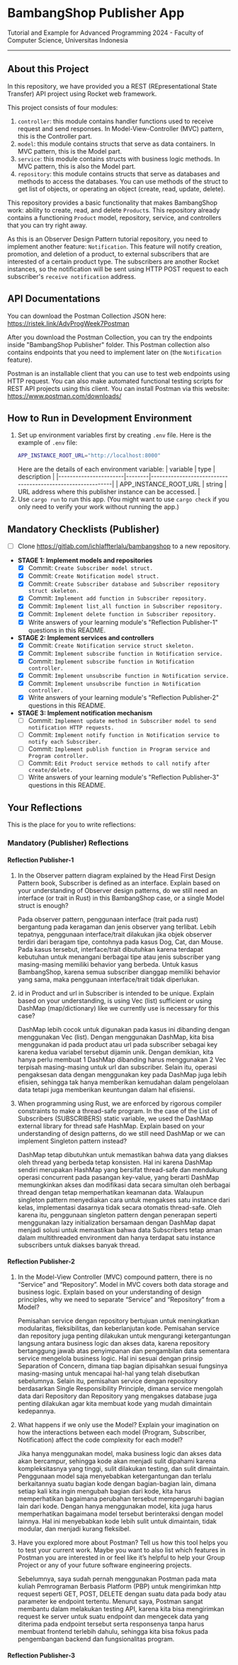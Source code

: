# BambangShop Publisher App
Tutorial and Example for Advanced Programming 2024 - Faculty of Computer Science, Universitas Indonesia

---

## About this Project
In this repository, we have provided you a REST (REpresentational State Transfer) API project using Rocket web framework.

This project consists of four modules:
1.  `controller`: this module contains handler functions used to receive request and send responses.
    In Model-View-Controller (MVC) pattern, this is the Controller part.
2.  `model`: this module contains structs that serve as data containers.
    In MVC pattern, this is the Model part.
3.  `service`: this module contains structs with business logic methods.
    In MVC pattern, this is also the Model part.
4.  `repository`: this module contains structs that serve as databases and methods to access the databases.
    You can use methods of the struct to get list of objects, or operating an object (create, read, update, delete).

This repository provides a basic functionality that makes BambangShop work: ability to create, read, and delete `Product`s.
This repository already contains a functioning `Product` model, repository, service, and controllers that you can try right away.

As this is an Observer Design Pattern tutorial repository, you need to implement another feature: `Notification`.
This feature will notify creation, promotion, and deletion of a product, to external subscribers that are interested of a certain product type.
The subscribers are another Rocket instances, so the notification will be sent using HTTP POST request to each subscriber's `receive notification` address.

## API Documentations

You can download the Postman Collection JSON here: https://ristek.link/AdvProgWeek7Postman

After you download the Postman Collection, you can try the endpoints inside "BambangShop Publisher" folder.
This Postman collection also contains endpoints that you need to implement later on (the `Notification` feature).

Postman is an installable client that you can use to test web endpoints using HTTP request.
You can also make automated functional testing scripts for REST API projects using this client.
You can install Postman via this website: https://www.postman.com/downloads/

## How to Run in Development Environment
1.  Set up environment variables first by creating `.env` file.
    Here is the example of `.env` file:
    ```bash
    APP_INSTANCE_ROOT_URL="http://localhost:8000"
    ```
    Here are the details of each environment variable:
    | variable              | type   | description                                                |
    |-----------------------|--------|------------------------------------------------------------|
    | APP_INSTANCE_ROOT_URL | string | URL address where this publisher instance can be accessed. |
2.  Use `cargo run` to run this app.
    (You might want to use `cargo check` if you only need to verify your work without running the app.)

## Mandatory Checklists (Publisher)
-   [ ] Clone https://gitlab.com/ichlaffterlalu/bambangshop to a new repository.
-   **STAGE 1: Implement models and repositories**
    -   [x] Commit: `Create Subscriber model struct.`
    -   [x] Commit: `Create Notification model struct.`
    -   [x] Commit: `Create Subscriber database and Subscriber repository struct skeleton.`
    -   [x] Commit: `Implement add function in Subscriber repository.`
    -   [x] Commit: `Implement list_all function in Subscriber repository.`
    -   [x] Commit: `Implement delete function in Subscriber repository.`
    -   [x] Write answers of your learning module's "Reflection Publisher-1" questions in this README.
-   **STAGE 2: Implement services and controllers**
    -   [x] Commit: `Create Notification service struct skeleton.`
    -   [x] Commit: `Implement subscribe function in Notification service.`
    -   [x] Commit: `Implement subscribe function in Notification controller.`
    -   [x] Commit: `Implement unsubscribe function in Notification service.`
    -   [x] Commit: `Implement unsubscribe function in Notification controller.`
    -   [x] Write answers of your learning module's "Reflection Publisher-2" questions in this README.
-   **STAGE 3: Implement notification mechanism**
    -   [ ] Commit: `Implement update method in Subscriber model to send notification HTTP requests.`
    -   [ ] Commit: `Implement notify function in Notification service to notify each Subscriber.`
    -   [ ] Commit: `Implement publish function in Program service and Program controller.`
    -   [ ] Commit: `Edit Product service methods to call notify after create/delete.`
    -   [ ] Write answers of your learning module's "Reflection Publisher-3" questions in this README.

## Your Reflections
This is the place for you to write reflections:

### Mandatory (Publisher) Reflections

#### Reflection Publisher-1
1. In the Observer pattern diagram explained by the Head First Design Pattern book, Subscriber is defined as an interface. Explain based on your understanding of Observer design patterns, do we still need an interface (or trait in Rust) in this BambangShop case, or a single Model struct is enough?
    
    Pada observer pattern, penggunaan interface (trait pada rust) bergantung pada keragaman dan jenis observer yang terlibat. Lebih tepatnya, penggunaan interface/trait dilakukan jika objek observer terdiri dari beragam tipe, contohnya pada kasus Dog, Cat, dan Mouse. Pada kasus tersebut, interface/trait dibutuhkan karena terdapat kebutuhan untuk menangani berbagai tipe atau jenis subscriber yang masing-masing memiliki behavior yang berbeda. Untuk kasus BambangShop, karena semua subscriber dianggap memiliki behavior yang sama, maka penggunaan interface/trait tidak diperlukan.

2. id in Product and url in Subscriber is intended to be unique. Explain based on your understanding, is using Vec (list) sufficient or using DashMap (map/dictionary) like we currently use is necessary for this case?
    
    DashMap lebih cocok untuk digunakan pada kasus ini dibanding dengan menggunakan Vec (list). Dengan menggunakan DashMap, kita bisa menggunakan id pada product atau url pada subscriber sebagai key karena kedua variabel tersebut dijamin unik. Dengan demikian, kita hanya perlu membuat 1 DashMap dibanding harus menggunakan 2 Vec terpisah masing-masing untuk url dan subscriber. Selain itu, operasi pengaksesan data dengan menggunakan key pada DashMap juga lebih efisien, sehingga tak hanya memberikan kemudahan dalam pengelolaan data tetapi juga memberikan keuntungan dalam hal efisiensi.

3. When programming using Rust, we are enforced by rigorous compiler constraints to make a thread-safe program. In the case of the List of Subscribers (SUBSCRIBERS) static variable, we used the DashMap external library for thread safe HashMap. Explain based on your understanding of design patterns, do we still need DashMap or we can implement Singleton pattern instead?

    DashMap tetap dibutuhkan untuk memastikan bahwa data yang diakses oleh thread yang berbeda tetap konsisten. Hal ini karena DashMap sendiri merupakan HashMap yang bersifat thread-safe dan mendukung operasi concurrent pada pasangan key-value, yang berarti DashMap memungkinkan akses dan modifikasi data secara simultan oleh berbagai thread dengan tetap memperhatikan keamanan data. Walaupun singleton pattern menyediakan cara untuk mengakses satu instance dari kelas, implementasi dasarnya tidak secara otomatis thread-safe. Oleh karena itu, penggunaan singleton pattern dengan penerapan seperti menggunakan lazy initialization bersamaan dengan DashMap dapat menjadi solusi untuk memastikan bahwa data Subscribers tetap aman dalam multithreaded environment dan hanya terdapat satu instance subscribers untuk diakses banyak thread.

#### Reflection Publisher-2
1. In the Model-View Controller (MVC) compound pattern, there is no “Service” and “Repository”. Model in MVC covers both data storage and business logic. Explain based on your understanding of design principles, why we need to separate “Service” and “Repository” from a Model?

     Pemisahan service dengan repository bertujuan untuk meningkatkan modularitas, fleksibilitas, dan keberlanjutan kode. Pemisahan service dan repository juga penting dilakukan untuk
     mengurangi ketergantungan langsung antara business logic dan akses data, karena repository bertanggung jawab atas penyimpanan dan pengambilan data sementara service mengelola business logic. Hal ini sesuai dengan prinsip Separation of Concern, dimana tiap bagian dipisahkan sesuai fungsinya masing-masing untuk mencapai hal-hal yang telah disebutkan sebelumnya. Selain itu, pemisahan service dengan repository berdasarkan Single Responsibility Principle, dimana service mengolah data dari Repository dan Repository yang mengakses database juga penting dilakukan agar kita membuat kode yang mudah dimaintain kedepannya. 

2. What happens if we only use the Model? Explain your imagination on how the interactions between each model (Program, Subscriber, Notification) affect the code complexity for each model?

    Jika hanya menggunakan model, maka business logic dan akses data akan bercampur, sehingga kode akan menjadi sulit dipahami karena kompleksitasnya yang tinggi, sulit dilakukan testing, dan sulit dimaintain. Penggunaan model saja menyebabkan ketergantungan dan terlalu berkaitannya suatu bagian kode dengan bagian-bagian lain, dimana setiap kali kita ingin mengubah bagian dari kode, kita harus memperhatikan bagaimana perubahan tersebut mempengaruhi bagian lain dari kode. Dengan hanya menggunakan model, kita juga harus memperhatikan bagaimana model tersebut berinteraksi dengan model lainnya. Hal ini menyebabkan kode lebih sulit untuk dimaintain, tidak modular, dan menjadi kurang fleksibel. 

3. Have you explored more about Postman? Tell us how this tool helps you to test your current work. Maybe you want to also list which features in Postman you are interested in or feel like it’s helpful to help your Group Project or any of your future software engineering projects.

    Sebelumnya, saya sudah pernah menggunakan Postman pada mata kuliah Pemrograman Berbasis Platform (PBP) untuk mengirimkan http request seperti GET, POST, DELETE dengan suatu data pada body atau parameter ke endpoint tertentu. Menurut saya, Postman sangat membantu dalam melakukan testing API, karena kita bisa mengirimkan request ke server untuk suatu endpoint dan mengecek data yang diterima pada endpoint tersebut serta responsenya tanpa harus membuat frontend terlebih dahulu, sehingga kita bisa fokus pada pengembangan backend dan fungsionalitas program.

#### Reflection Publisher-3
